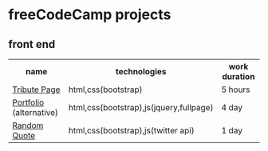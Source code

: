 # freeCodeCamp projects

<h2>front end</h2>
<table>
<tr>
 <th>name</th>
 <th>technologies</th>
 <th>work duration</th>
 </tr>
 <tr>
   <td><a href='http://s.codepen.io/beqa-bumbeishvili/debug/wMORJG'> Tribute Page</a></td>
    <td>html,css(bootstrap)</td>
   <td>5 hours</td>
 <tr>
 
 <tr>
   <td><a href="http://s.codepen.io/beqa-bumbeishvili/debug/bEJqop#Projects">Portfolio</a> (alternative)</td>
   <td>html,css(bootstrap),js(jquery,fullpage)</td>
   <td>4 day</td>
 </tr>

 <tr>
   <td><a href="http://s.codepen.io/beqa-bumbeishvili/debug/qbeGVM">Random Quote</a></td>
   <td>html,css(bootstrap),js(twitter api)</td>
   <td>1 day</td>
 </tr>
</table>
